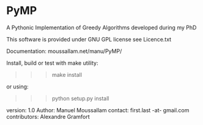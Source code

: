 PyMP
====

A Pythonic Implementation of Greedy Algorithms developed during my PhD

This software is provided under GNU GPL license see Licence.txt

Documentation: moussallam.net/manu/PyMP/

Install, build or test with make utility: 

>>> make install

or using:

>>> python setup.py install

version: 1.0
Author: Manuel Moussallam
contact: first.last -at- gmail.com
contributors: Alexandre Gramfort
